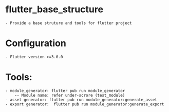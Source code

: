 # flutter_base_structure
```
- Provide a base struture and tools for flutter project
```

# Configuration
```
- Flutter version >=3.0.0
```

# Tools:
```
- module_generator: flutter pub run module_generator
    -- Module name: refer under-scrore (test_module)
- asset generator: flutter pub run module_generator:generate_asset
- export generator:  flutter pub run module_generator:generate_export